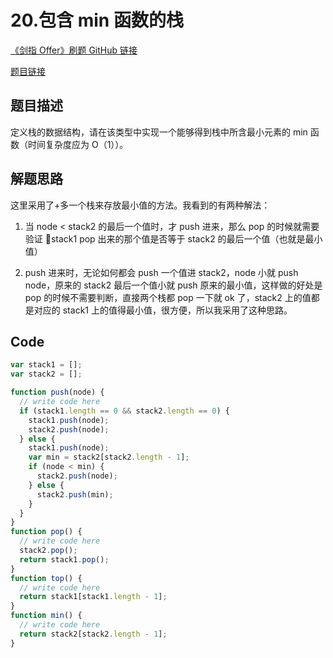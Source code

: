 # 20.包含 min 函数的栈

[《剑指 Offer》刷题 GitHub 链接](https://github.com/zhning12/Coding-Interviews)

[题目链接](https://www.nowcoder.com/practice/4c776177d2c04c2494f2555c9fcc1e49?tpId=13&tqId=11173&rp=1&ru=%2Fta%2Fcoding-interviews&qru=%2Fta%2Fcoding-interviews%2Fquestion-ranking&tPage=1)

## 题目描述

定义栈的数据结构，请在该类型中实现一个能够得到栈中所含最小元素的 min 函数（时间复杂度应为 O（1））。

## 解题思路

这里采用了+多一个栈来存放最小值的方法。我看到的有两种解法：

1. 当 node < stack2 的最后一个值时，才 push 进来，那么 pop 的时候就需要验证 stack1 pop 出来的那个值是否等于 stack2 的最后一个值（也就是最小值）

2) push 进来时，无论如何都会 push 一个值进 stack2，node 小就 push node，原来的 stack2 最后一个值小就 push 原来的最小值，这样做的好处是 pop 的时候不需要判断，直接两个栈都 pop 一下就 ok 了，stack2 上的值都是对应的 stack1 上的值得最小值，很方便，所以我采用了这种思路。

## Code

```javascript
var stack1 = [];
var stack2 = [];

function push(node) {
  // write code here
  if (stack1.length == 0 && stack2.length == 0) {
    stack1.push(node);
    stack2.push(node);
  } else {
    stack1.push(node);
    var min = stack2[stack2.length - 1];
    if (node < min) {
      stack2.push(node);
    } else {
      stack2.push(min);
    }
  }
}
function pop() {
  // write code here
  stack2.pop();
  return stack1.pop();
}
function top() {
  // write code here
  return stack1[stack1.length - 1];
}
function min() {
  // write code here
  return stack2[stack2.length - 1];
}
```
